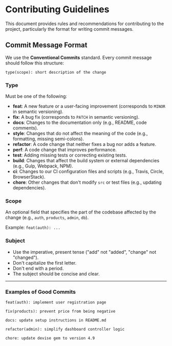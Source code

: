 # Contributing Guidelines

This document provides rules and recommendations for contributing to the project, particularly the format for writing commit messages.

## Commit Message Format

We use the **Conventional Commits** standard. Every commit message should follow this structure:

```
type(scope): short description of the change
```

### Type

Must be one of the following:

*   **feat**: A new feature or a user-facing improvement (corresponds to `MINOR` in semantic versioning).
*   **fix**: A bug fix (corresponds to `PATCH` in semantic versioning).
*   **docs**: Changes to the documentation only (e.g., README, code comments).
*   **style**: Changes that do not affect the meaning of the code (e.g., formatting, missing semi-colons).
*   **refactor**: A code change that neither fixes a bug nor adds a feature.
*   **perf**: A code change that improves performance.
*   **test**: Adding missing tests or correcting existing tests.
*   **build**: Changes that affect the build system or external dependencies (e.g., Gulp, Webpack, NPM).
*   **ci**: Changes to our CI configuration files and scripts (e.g., Travis, Circle, BrowserStack).
*   **chore**: Other changes that don't modify `src` or test files (e.g., updating dependencies).

### Scope

An optional field that specifies the part of the codebase affected by the change (e.g., `auth`, `products`, `admin`, `db`).

Example: `feat(auth): ...`

### Subject

*   Use the imperative, present tense ("add" not "added", "change" not "changed").
*   Don't capitalize the first letter.
*   Don't end with a period.
*   The subject should be concise and clear.

---

### Examples of Good Commits

```
feat(auth): implement user registration page
```
```
fix(products): prevent price from being negative
```
```
docs: update setup instructions in README.md
```
```
refactor(admin): simplify dashboard controller logic
```
```
chore: update devise gem to version 4.9
``` 